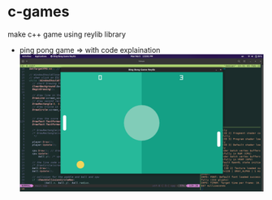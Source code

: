 # c-games
make c++ game using reylib library
- ping pong game => with code explaination
![ping pong](images/ping-pong.png)

